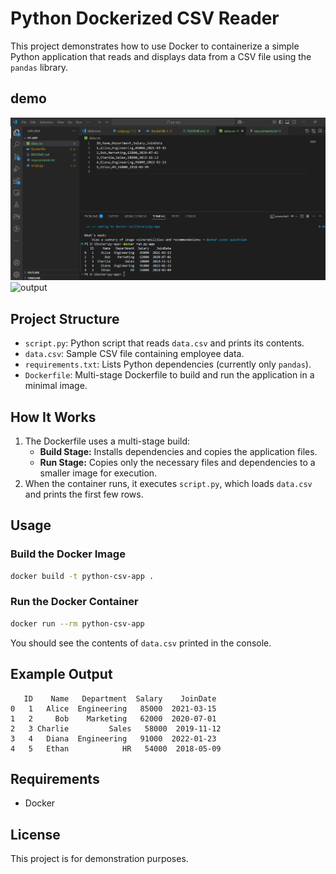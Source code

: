
# Python Dockerized CSV Reader

This project demonstrates how to use Docker to containerize a simple Python application that reads and displays data from a CSV file using the `pandas` library.

## demo
![output](imgs/output.png)
![output](imgs/out.png)

## Project Structure

- `script.py`: Python script that reads `data.csv` and prints its contents.
- `data.csv`: Sample CSV file containing employee data.
- `requirements.txt`: Lists Python dependencies (currently only `pandas`).
- `Dockerfile`: Multi-stage Dockerfile to build and run the application in a minimal image.

## How It Works

1. The Dockerfile uses a multi-stage build:
    - **Build Stage:** Installs dependencies and copies the application files.
    - **Run Stage:** Copies only the necessary files and dependencies to a smaller image for execution.
2. When the container runs, it executes `script.py`, which loads `data.csv` and prints the first few rows.

## Usage

### Build the Docker Image

```sh
docker build -t python-csv-app .
```

### Run the Docker Container

```sh
docker run --rm python-csv-app
```

You should see the contents of `data.csv` printed in the console.

## Example Output

```
   ID    Name   Department  Salary    JoinDate
0   1   Alice  Engineering   85000  2021-03-15
1   2     Bob    Marketing   62000  2020-07-01
2   3 Charlie         Sales   58000  2019-11-12
3   4   Diana  Engineering   91000  2022-01-23
4   5   Ethan            HR   54000  2018-05-09
```

## Requirements

- Docker

## License

This project is for demonstration purposes.